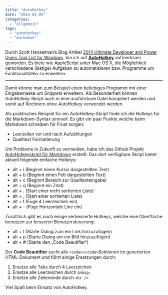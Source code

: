 ```yaml
---
title: "AutoHotkey"
date: "2014-01-05"
categories: 
  - "allgemein"
tags: 
  - "autohotkey"
  - "markdown"
---
```


Durch Scott Hanselman’s Blog Artikel [2014 Ultimate Developer and Power Users Tool List for Windows](http://www.hanselman.com/blog/ScottHanselmans2014UltimateDeveloperAndPowerUsersToolListForWindows.aspx). bin ich auf **[AutoHotkey](http://www.autohotkey.com)** aufmerksam geworden. Es biete wie AppleScript unter Mac OS X, die Möglichkeit verschiedene (lästige) Aufgaben zu automatisieren bzw. Programme um Funktionalitäten zu erweitern.

* * *

Damit könnte man zum Beispiel einen beliebiges Programm mit einer Eingabemaske um _Snippets_ erweitern. Als Besonderheit können AutoHotkey-Skript auch in eine ausführbare Datei kompiliert werden und somit auf Rechnern ohne AutoHotkey verwendet werden.

Als praktisches Beispiel für ein AutoHotkey-Skript finde ich die Hotkeys für die Markdown-Syntax sinnvoll. Es gibt ein paar Punkte welche beim Markdown schreiben für Frust sorgen:

- Leerzeilen vor und nach Aufzählungen
- Quelltext Formatierung

Um Probleme in Zukunft zu vermeiden, habe ich das Github Projekt [AutoHotkeyskript für Markdown](https://github.com/koepalex/autohotkey-markdown) erstellt. Das dort verfügbare Skript bietet aktuell folgende einfache Hotkeys:

- alt + i (Beginnt einen Kursiv dargestellten Text)
- alt + b (Beginnt einen Fett dargestellten Text)
- alt + c (Beginnt Bereich zur Quelltexteingabe)
- alt + q (Beginnt ein Zitat)
- alt + . (Start einer nicht sortierten Liste)
- alt + , (Start einer sortierten Liste)
- alt + t (Füge 4 Leerzeichen ein)
- alt + - (Füge Horizontale Line ein)

Zusätzlich gibt es noch einige verbesserte Hotkeys, welche eine Oberfläche benutzen zur besseren Benutzersteuerung:

- alt + l (Starte Dialog zum ein Link hinzuzufügen)
- alt + p (Starte Dialog um ein Bild hinzuzufügen)
- alt + # (Starte den „Code Beautifier“)

Der **Code Beautifier** sucht alle `<code></code>`Sektionen im generierten HTML-Dokument und führt einige Ersetzungen durch:

1. Ersetze alle Tabs durch 4 Leerzeichen
2. Ersetze alle Leerzeichen durch `&nbsp;`
3. Ersetze alle Zeilenende durch `<br />`

Viel Spaß beim Einsatz von AutoHotkey.
